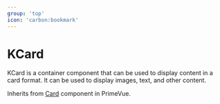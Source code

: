 ```yaml
---
group: 'top'
icon: 'carbon:bookmark'
---
```


# KCard

KCard is a container component that can be used to display content in a card format. It can be used to display images, text, and other content.

Inherits from [Card](https://primevue.org/card/#api) component in PrimeVue.
